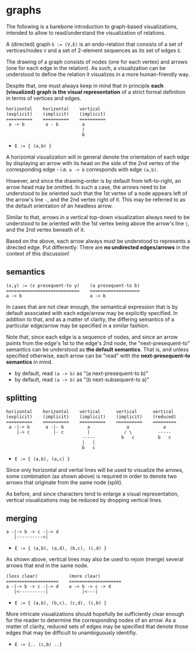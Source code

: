 
<!-- ======================================================================= -->
# graphs

The following is a barebone introduction to graph-based visualizations,
intended to allow to read/understand the visualization of relations.

A (directed) graph `G := (V,E)` is an endo-relation that consists of a set of
vertices/nodes `V` and a set of 2-element sequences as its set of edges `E`.

The drawing of a graph consists of nodes (one for each vertex) and arrows (one
for each edge in the relation). As such, a visualization can be understood to
define the relation it visualizes in a more human-friendly way.

Despite that, one must always keep in mind that in principle
**each (visualized) graph is the visual representation**
of a strict formal definition in terms of vertices and edges.

<!-- ======================================================================= -->

```
horizontal    horizontal    vertical
(explicit)    (implicit)    (implicit)
==========    ==========    ==========
 a -> b        a - b         a
                             |
                             b
```

* `E := { (a,b) }`

A horizontal visualization will in general denote the orientation of each edge
by displaying an arrow with its head on the side of the 2nd vertex of the
corresponding edge - i.e. `a -> b` corresponds with edge `(a,b)`.

However, and since the drawing-order is by default from left-to-right, an
arrow head may be omitted. In such a case, the arrows need to be understood
to be oriented such that the 1st vertex of a node appears left of the arrow's
line `-`, and the 2nd vertex right of it. This may be referred to as the
default orientation of an headless arrow.

Similar to that, arrows in a vertical top-down visualization always need to
be understood to be oriented with the 1st vertex being above the arrow's line
`|`, and the 2nd vertex beneath of it.

Based on the above, each arrow always must be understood to represents a
directed edge. Put differently: There are **no undirected edges/arrows**
in the context of this discussion!

<!-- ======================================================================= -->
## semantics

```
(x,y) := (x presequent-to y)    (a presequent-to b)
============================    ===================
a -> b                          a -> b
```

In cases that are not clear enough, the semantical expression that is by default
associated with each edge/arrow may be explicitly specified. In addition to
that, and as a matter of clarity, the differing semantics of a particular
edge/arrow may be specified in a similar fashion.

Note that, since each edge is a sequence of nodes, and since an arrow points
from the edge's 1st to the edge's 2nd node, the "next-presequent-to" semantics
can be understood as **the default semantics**. That is, and unless specified
otherwise, each arrow can be "read" with the **next-presequent-to semantics**
in mind.

* by default, read `(a -> b)` as "(a next-presequent-to b)"
* by default, read `(a -> b)` as "(b next-subsequent-to a)"

<!-- ======================================================================= -->
## splitting

```
horizontal    horizontal    vertical      vertical      vertical
(explicit)    (implicit)    (implicit)    (implicit)    (reduced)
==========    ==========    ==========    ==========    =========
 a -|-> b      a -|- b         a              a             a
    |-> c         |- c         |             / \          -----
                             -----          b   c         b   c
                             |   |
                             b   c
```

* `E := { (a,b), (a,c) }`

Since only horizontal and vertial lines will be used to visualize the arrows,
some combination (as shown above) is required in order to denote two arrows
that originate from the same node (split).

As before, and since characters tend to enlarge a visual representation,
vertical visualizations may be reduced by dropping vertical lines.

<!-- ======================================================================= -->
## merging

```
a -|-> b -> c -|-> d
   |---------->|
```

* `E := { (a,b), (a,d), (b,c), (c,d) }`

As shown above, vertical lines may also be used to rejoin (merge) several
arrows that end in the same node.

```
(less clear)            (more clear)
====================    ====================
a -|-> b -> c -|-> d    a -> b -> c -> d
   |<----------|             |<---|
```

* `E := { (a,b), (b,c), (c,d), (c,b) }`

More intricate visualizations should hopefully be sufficiently clear enough
for the reader to determine the corresponding nodes of an arrow. As a matter
of clarity, reduced sets of edges may be specified that denote those edges
that may be difficult to unambiguously identifiy.

* `E := {.. (c,b) ..}`
